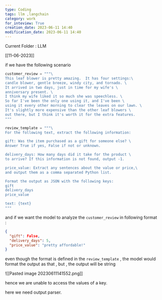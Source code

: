 ```yaml
---
type: Coding  
tags: llm ,langchain
category: work
for_inteview: True
creation_date: 2023-06-11 14:40
modification_date: 2023-06-11 14:40
---
```


  
Current Folder : LLM




[[11-06-2023]]

if we have the following scenario 
```python 
customer_review = """\
This leaf blower is pretty amazing.  It has four settings:\
candle blower, gentle breeze, windy city, and tornado. \
It arrived in two days, just in time for my wife's \
anniversary present. \
I think my wife liked it so much she was speechless. \
So far I've been the only one using it, and I've been \
using it every other morning to clear the leaves on our lawn. \
It's slightly more expensive than the other leaf blowers \
out there, but I think it's worth it for the extra features.
"""

review_template = """\
For the following text, extract the following information:

gift: Was the item purchased as a gift for someone else? \
Answer True if yes, False if not or unknown.

delivery_days: How many days did it take for the product \
to arrive? If this information is not found, output -1.

price_value: Extract any sentences about the value or price,\
and output them as a comma separated Python list.

Format the output as JSON with the following keys:
gift
delivery_days
price_value

text: {text}
"""
```

and if we want the model to analyze the `customer_review` in following format : 
```json
{
  "gift": False,
  "delivery_days": 5,
  "price_value": "pretty affordable!"
}
```

even though the format is defined in the `review_template` , the model would format the output as that , but , the output will be string 

![[Pasted image 20230611141552.png]]

hence we are unable to access the values of a key.


here we need output parser.